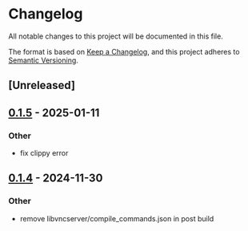 # Changelog

All notable changes to this project will be documented in this file.

The format is based on [Keep a Changelog](https://keepachangelog.com/en/1.0.0/),
and this project adheres to [Semantic Versioning](https://semver.org/spec/v2.0.0.html).

## [Unreleased]

## [0.1.5](https://github.com/Chiichen/libvnc-rs/compare/libvnc-v0.1.4...libvnc-v0.1.5) - 2025-01-11

### Other

- fix clippy error

## [0.1.4](https://github.com/Chiichen/libvnc-rs/compare/libvnc-v0.1.3...libvnc-v0.1.4) - 2024-11-30

### Other

- remove libvncserver/compile_commands.json in post build
